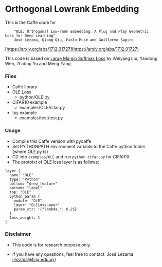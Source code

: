 # Orthogonal Lowrank Embedding
This is the Caffe code for

```
    "OLÉ: Orthogonal Low-rank Embedding, A Plug and Play Geometric Loss for Deep Learning" 
    José Lezama, Qiang Qiu, Pablo Musé and Guillermo Sapiro
```

[https://arxiv.org/abs/1712.01727](https://arxiv.org/abs/1712.01727)


This code is based on [Large Margin Softmax Loss](https://github.com/wy1iu/LargeMargin_Softmax_Loss) by Weiyang Liu, Yandong Wen, Zhiding Yu and Meng Yang

### Files
- Caffe library
- OLE Loss
  * python/OLE.py
- CIFAR10  example
  * examples/OLE/cifar.py
- toy example
  * examples/test/test.py

### Usage
- Compile this Caffe version with pycaffe
- Set PYTHONPATH environment variable to the Caffe python folder (where OLE.py is)
- CD into ```examples/OLE``` and run ```python cifar.py``` for CIFAR10
- The prototxt of OLE loss layer is as follows:
```
layer {
  name: "OLE"
  type: "Python"
  bottom: "deep_feature"
  bottom: "label"
  top: "OLE"
  python_param {
    module: "OLE"
    layer: "OLELossLayer"
    param_str: '{"lambda_": 0.25}'
  }
  loss_weight: 1
}
```



### Disclaimer
- This code is for research purpose only.

- If you have any questions, feel free to contact:
 José  Lezama jlezama@fing.edu.uy)

